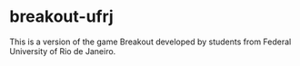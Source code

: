 # breakout-ufrj
This is a version of the game Breakout developed by students from Federal University of Rio de Janeiro.
